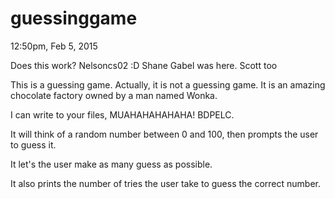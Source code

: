 guessinggame
============
12:50pm, Feb 5, 2015

Does this work? Nelsoncs02 :D
Shane Gabel was here.
Scott too

This is a guessing game. Actually, it is not a guessing game. It is an amazing chocolate factory owned by a man named Wonka.

I can write to your files, MUAHAHAHAHAHA! BDPELC.

It will think of a random number between 0 and 100,
then prompts the user to guess it.  

It let's the user make as many guess as possible.


It also prints the number of tries the user take to guess 
the correct number.
